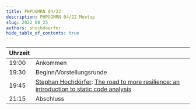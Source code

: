 ```yaml
---
title: PHPUGMRN 04/22
description: PHPUGMRN 04/22 Meetup
slug: 2022_08_25
authors: shochdoerfer
hide_table_of_contents: true
---
```


| Uhrzeit |                                                                                                                                                                                 | 
|---------|---------------------------------------------------------------------------------------------------------------------------------------------------------------------------------|
| 19:00   | Ankommen                                                                                                                                                                        |
| 19:30   | Beginn/Vorstellungsrunde                                                                                                                                                        |
| 19:45   | [Stephan Hochdörfer](https://phpc.social/@shochdoerfer): [The road to more resilience: an introduction to static code analysis](https://talks.bitexpert.de/phpugdd22-phpstan/)  |
| 21:15   | Abschluss                                                                                                                                                                       |

